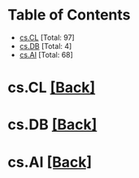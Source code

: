 <div id=toc></div>

# Table of Contents

- [cs.CL](#cs.CL) [Total: 97]
- [cs.DB](#cs.DB) [Total: 4]
- [cs.AI](#cs.AI) [Total: 68]


<div id='cs.CL'></div>

# cs.CL [[Back]](#toc)



<div id='cs.DB'></div>

# cs.DB [[Back]](#toc)



<div id='cs.AI'></div>

# cs.AI [[Back]](#toc)

